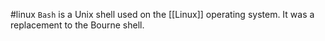 #linux 
`Bash` is a Unix shell used on the [[Linux]] operating system. It was a replacement to the Bourne shell. 